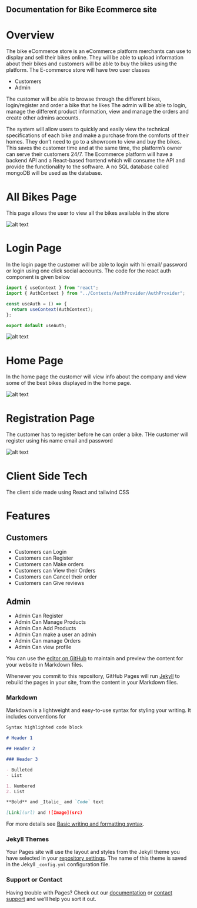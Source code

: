 ## Documentation for Bike Ecommerce site

# Overview

The bike eCommerce store is an eCommerce platform merchants can use to display and sell their bikes online. They will be able to upload information about their bikes and customers will be able to buy the bikes using the platform.
The E-commerce store will have two user classes

- Customers
- Admin

The customer will be able to browse through the different bikes, login/register and order a bike that he likes
The admin will be able to login, manage the different product information, view and manage the orders and create other admins accounts.

The system will allow users to quickly and easily view the technical specifications of each bike and make a purchase from the comforts of their homes. They don’t need to go to a showroom to view and buy the bikes. This saves the customer time and at the same time, the platform’s owner can serve their customers 24/7.
The Ecommerce platform will have a backend API and a React-based frontend which will consume the API and provide the functionality to the software. A no SQL database called mongoDB will be used as the database.

# All Bikes Page

This page allows the user to view all the bikes available in the store

![alt text](https://i.ibb.co/4VNBfqh/all-bikes.png)

# Login Page

In the login page the customer will be able to login with hi email/ password or login using one click social accounts. The code for the react auth component is given below

```javascript
import { useContext } from "react";
import { AuthContext } from "../Contexts/AuthProvider/AuthProvider";

const useAuth = () => {
  return useContext(AuthContext);
};

export default useAuth;
```

![alt text](https://i.ibb.co/sKvssqg/Login-Page.png)

# Home Page

In the home page the customer will view info about the company and view some of the best bikes displayed in the home page.

![alt text](https://i.ibb.co/fDBnXth/home-page.png)

# Registration Page

The customer has to register before he can order a bike. THe customer will register using his name email and password

![alt text](https://i.ibb.co/LR2Jhdf/Untitled.png)

# Client Side Tech

The client side made using React and tailwind CSS

# Features

## Customers

- Customers can Login
- Customers can Register
- Customers can Make orders
- Customers can View their Orders
- Customers can Cancel their order
- Customers can Give reviews

## Admin

- Admin Can Register
- Admin Can Manage Products
- Admin Can Add Products
- Admin Can make a user an admin
- Admin Can manage Orders
- Admin Can view profile

You can use the [editor on GitHub](https://github.com/Akibur/ranger-bike-msc/edit/gh-pages/index.md) to maintain and preview the content for your website in Markdown files.

Whenever you commit to this repository, GitHub Pages will run [Jekyll](https://jekyllrb.com/) to rebuild the pages in your site, from the content in your Markdown files.

### Markdown

Markdown is a lightweight and easy-to-use syntax for styling your writing. It includes conventions for

```markdown
Syntax highlighted code block

# Header 1

## Header 2

### Header 3

- Bulleted
- List

1. Numbered
2. List

**Bold** and _Italic_ and `Code` text

[Link](url) and ![Image](src)
```

For more details see [Basic writing and formatting syntax](https://docs.github.com/en/github/writing-on-github/getting-started-with-writing-and-formatting-on-github/basic-writing-and-formatting-syntax).

### Jekyll Themes

Your Pages site will use the layout and styles from the Jekyll theme you have selected in your [repository settings](https://github.com/Akibur/ranger-bike-msc/settings/pages). The name of this theme is saved in the Jekyll `_config.yml` configuration file.

### Support or Contact

Having trouble with Pages? Check out our [documentation](https://docs.github.com/categories/github-pages-basics/) or [contact support](https://support.github.com/contact) and we’ll help you sort it out.
